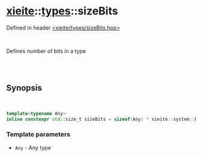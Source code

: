 # [xieite](../xieite.md)::[types](../types.md)::sizeBits
Defined in header [<xieite/types/sizeBits.hpp>](../../include/xieite/types/sizeBits.hpp)

<br/>

Defines number of bits in a type

<br/><br/>

## Synopsis

<br/>

```cpp
template<typename Any>
inline constexpr std::size_t sizeBits = sizeof(Any) * xieite::system::bitsPerByte;
```
### Template parameters
- `Any` - Any type
